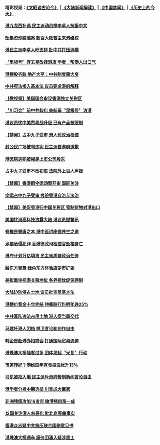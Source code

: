 #### 精彩视频：[《文昭谈古论今》](https://github.com/gfw-breaker/wenzhao/blob/master/README.md?t=11260331) | [《大陆新闻解读》](https://github.com/gfw-breaker/ntdtv-comedy/blob/master/README.md?t=11260331) | [《中国禁闻》](https://github.com/gfw-breaker/ntdtv-news/blob/master/README.md?t=11260331) | [《历史上的今天》](https://github.com/gfw-breaker/today-in-history/blob/master/README.md?t=11260331) 

#### [港九龙西补选 民主派动员撑李卓人抗衡中共](../pages/news205/a1400746.md?t=11260331) 

#### [坠集资炒股骗案 数百大陆苦主来港维权](../pages/news205/a1400759.md?t=11260331) 

#### [港民主派李卓人吁支持 批中共打压选情](../pages/news205/a1400566.md?t=11260331) 

#### [〝里根号〞弃五星改挂港旗 学者：帮港人出口气](../pages/news205/a1400563.md?t=11260331) 

#### [港楼股齐跌 地产大亨：中共制度需大变](../pages/news205/a1400522.md?t=11260331) 

#### [中共宪法掺入基本法 议员要求港府解释](../pages/news205/a1400428.md?t=11260331) 

#### [【微视频】美国国会审议香港独立关税区](../pages/news205/a1400276.md?t=11260331) 

#### [〝川习会〞前中共软化 美航母〝里根号〞访港](../pages/news205/a1400272.md?t=11260331) 

#### [港议员忧中美贸易战升级 已有产品被限制](../pages/news205/a1400277.md?t=11260331) 

#### [【禁闻】占中九子受审 港人忧政治检控](../pages/news205/a1400130.md?t=11260331) 

#### [封公民广场被判违宪 民主派要港府道歉](../pages/news205/a1400129.md?t=11260331) 

#### [港医院逃犯被揭是上市公司股东](../pages/news205/a1400103.md?t=11260331) 

#### [占中九子受审不改初衷 法院外上百人声援](../pages/news205/a1399956.md?t=11260331) 

#### [【禁闻】香港雨伞运动案开审 国际关注](../pages/news205/a1399991.md?t=11260331) 

#### [伞运占中九子受审 考验香港自治与法治](../pages/news205/a1399973.md?t=11260331) 

#### [【禁闻】美促香港归中国关税区 管制货物对港出口](../pages/news205/a1399861.md?t=11260331) 

#### [美国忧港高科技洩露大陆 港议员提警讯](../pages/news205/a1399858.md?t=11260331) 

#### [脊椎是健康之本 港中医讲座倡养生之道](../pages/news205/a1399855.md?t=11260331) 

#### [涉猥亵侵犯罪 香港律政司检控官坠楼身亡](../pages/news205/a1399724.md?t=11260331) 

#### [港府计划万亿填海 民主派质疑政治任务](../pages/news205/a1399639.md?t=11260331) 

#### [融东方智慧 绿色东方体验店逆市扩张](../pages/news205/a1399611.md?t=11260331) 

#### [美拟重审视港关税地位 各界担忧促保两制](../pages/news205/a1399503.md?t=11260331) 

#### [大陆边防侵占土地 议员批违反基本法](../pages/news205/a1399365.md?t=11260331) 

#### [港楼价黄金十年完结 仲量联行料明年跌25%](../pages/news205/a1399337.md?t=11260331) 

#### [中共军队违法占用土地 港人促当局交代](../pages/news205/a1399200.md?t=11260331) 

#### [马建吁港人团结 捍卫言论和创作自由](../pages/news205/a1399160.md?t=11260331) 

#### [韩企首赴港办招商会 打通国际贸易通道](../pages/news205/a1399063.md?t=11260331) 

#### [港珠澳大桥陆客过多 团体发起〝光复〞行动](../pages/news205/a1398947.md?t=11260331) 

#### [市道转好？港维园年宵竞投进帐升13%](../pages/news205/a1398859.md?t=11260331) 

#### [马凯被拒入境 民主派斥港府箝制新闻言论自由](../pages/news205/a1398738.md?t=11260331) 

#### [港学者分析中期选举 川普成大赢家](../pages/news205/a1398594.md?t=11260331) 

#### [非洲猪瘟攻陷16省市 输港猪肉涨一成](../pages/news205/a1398584.md?t=11260331) 

#### [12国关注港人权恶化 批北京歪曲事实](../pages/news205/a1398457.md?t=11260331) 

#### [香港众志疑中共施压联合国删意见书](../pages/news205/a1398312.md?t=11260331) 

#### [港珠澳大桥通车 廉价团涌入疑涉黑工](../pages/news205/a1398166.md?t=11260331) 

